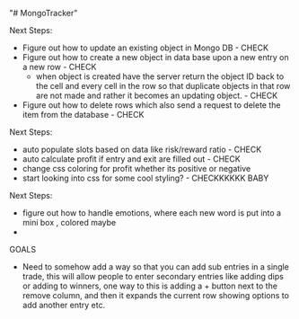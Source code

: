 "# MongoTracker" 

Next Steps:

- Figure out how to update an existing object in Mongo DB - CHECK
- Figure out how to create a new object in data base upon a new entry on a new row - CHECK
    - when object is created have the server return the object ID back to the cell and every cell in the row so that duplicate objects in that row are not made and rather it becomes an updating object. - CHECK
- Figure out how to delete rows which also send a request to delete the item from the database - CHECK


Next Steps:

- auto populate slots based on data like risk/reward ratio - CHECK
- auto calculate profit if entry and exit are filled out - CHECK
- change css coloring for profit whether its positive or negative
- start looking into css for some cool styling? - CHECKKKKKK BABY


Next Steps:

- figure out how to handle emotions, where each new word is put into a mini box , colored maybe
- 











GOALS

- Need to somehow add a way so that you can add sub entries in a single trade, this will allow people to enter secondary entries like adding dips or adding to winners, one way to this is adding a + button next to the remove column, and then it expands the current row showing options to add another entry etc.